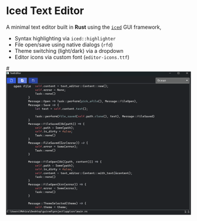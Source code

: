 
#  Iced Text Editor

A minimal text editor built in **Rust** using the [`iced`](https://github.com/iced-rs/iced) GUI framework, 
- Syntax highlighting via `iced::highlighter`
- File open/save using native dialogs (`rfd`)
- Theme switching (light/dark) via a dropdown
- Editor icons via custom font (`editor-icons.ttf`)

#![Text Editor Screenshot](assets/Screenshot.png)




